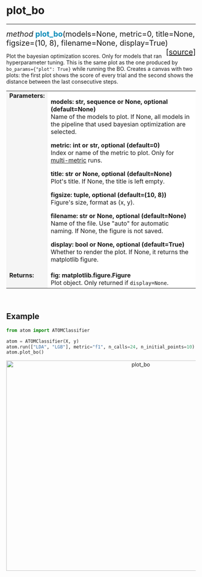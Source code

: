# plot_bo
---------

<div style="font-size:20px">
<em>method</em> <strong style="color:#008AB8">plot_bo</strong>(models=None,
metric=0, title=None, figsize=(10, 8), filename=None, display=True)
<span style="float:right">
<a href="https://github.com/tvdboom/ATOM/blob/master/atom/plots.py#L864">[source]</a>
</span>
</div>

Plot the bayesian optimization scores. Only for models that ran
hyperparameter tuning. This is the same plot as the one produced
by `bo_params={"plot": True}` while running the BO. Creates a
canvas with two plots: the first plot shows the score of every trial
and the second shows the distance between the last consecutive steps.

<table style="font-size:16px">
<tr>
<td width="20%" style="vertical-align:top; background:#F5F5F5;"><strong>Parameters:</strong></td>
<td width="80%" style="background:white;">
<p>
<strong>models: str, sequence or None, optional (default=None)</strong><br>
Name of the models to plot. If None, all models in the pipeline that used bayesian
optimization are selected.
</p>
<p>
<strong>metric: int or str, optional (default=0)</strong><br>
Index or name of the metric to plot. Only for <a href="../../../user_guide/training/#metric">multi-metric</a> runs.
</p>
<p>
<strong>title: str or None, optional (default=None)</strong><br>
Plot's title. If None, the title is left empty.
</p>
<p>
<strong>figsize: tuple, optional (default=(10, 8))</strong><br>
Figure's size, format as (x, y).
</p>
<p>
<strong>filename: str or None, optional (default=None)</strong><br>
Name of the file. Use "auto" for automatic naming.
If None, the figure is not saved.
</p>
<p>
<strong>display: bool or None, optional (default=True)</strong><br>
Whether to render the plot. If None, it returns the matplotlib figure.
</p>
</td>
</tr>
<tr>
<td width="20%" style="vertical-align:top; background:#F5F5F5;"><strong>Returns:</strong></td>
<td width="80%" style="background:white;">
<strong>fig: matplotlib.figure.Figure</strong><br>
Plot object. Only returned if <code>display=None</code>.
</td>
</tr>
</table>
<br />



## Example

```python
from atom import ATOMClassifier

atom = ATOMClassifier(X, y)
atom.run(["LDA", "LGB"], metric="f1", n_calls=24, n_initial_points=10)
atom.plot_bo()
```
<div align="center">
    <img src="../../../img/plots/plot_bo.png" alt="plot_bo" width="700" height="560"/>
</div>
